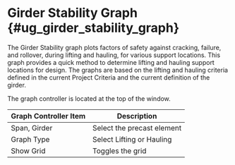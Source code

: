 Girder Stability Graph {#ug_girder_stability_graph}
==============================================
The Girder Stability graph plots factors of safety against cracking, failure, and rollover, during lifting and hauling, for various support locations. This graph provides a quick method to determine lifting and hauling support locations for design. The graphs are based on the lifting and hauling criteria defined in the current Project Criteria and the current definition of the girder.

The graph controller is located at the top of the window.

Graph Controller Item | Description
----------------------|--------------
Span, Girder | Select the precast element
Graph Type | Select Lifting or Hauling
Show Grid | Toggles the grid
